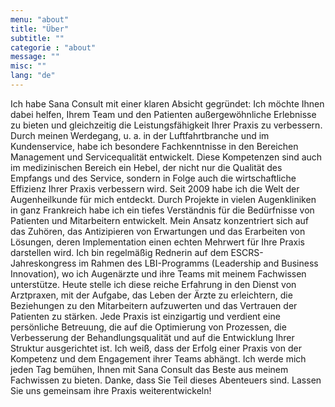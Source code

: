 ```yaml
---
menu: "about"
title: "Über"
subtitle: ""
categorie : "about"
message: ""
misc: ""
lang: "de"
---
```

Ich habe Sana Consult mit einer klaren Absicht gegründet: Ich möchte Ihnen dabei helfen, Ihrem Team und den Patienten außergewöhnliche Erlebnisse zu bieten und gleichzeitig die Leistungsfähigkeit Ihrer Praxis zu verbessern. Durch meinen Werdegang, u. a. in der Luftfahrtbranche und im Kundenservice, habe ich besondere Fachkenntnisse in den Bereichen Management und Servicequalität entwickelt. Diese Kompetenzen sind auch im medizinischen Bereich ein Hebel, der nicht nur die Qualität des Empfangs und des Service, sondern in Folge auch die wirtschaftliche Effizienz Ihrer Praxis verbessern wird. Seit 2009 habe ich die Welt der Augenheilkunde für mich entdeckt. Durch Projekte in vielen Augenkliniken in ganz Frankreich habe ich ein tiefes Verständnis für die Bedürfnisse von Patienten und Mitarbeitern entwickelt. Mein Ansatz konzentriert sich auf das Zuhören, das Antizipieren von Erwartungen und das Erarbeiten von Lösungen, deren Implementation einen echten Mehrwert für Ihre Praxis darstellen wird. Ich bin regelmäßig Rednerin auf dem ESCRS-Jahreskongress im Rahmen des LBI-Programms (Leadership and Business Innovation), wo ich Augenärzte und ihre Teams mit meinem Fachwissen unterstütze. Heute stelle ich diese reiche Erfahrung in den Dienst von Arztpraxen, mit der Aufgabe, das Leben der Ärzte zu erleichtern, die Beziehungen zu den Mitarbeitern aufzuwerten und das Vertrauen der Patienten zu stärken. Jede Praxis ist einzigartig und verdient eine persönliche Betreuung, die auf die Optimierung von Prozessen, die Verbesserung der Behandlungsqualität und auf die Entwicklung Ihrer Struktur ausgerichtet ist. Ich weiß, dass der Erfolg einer Praxis von der Kompetenz und dem Engagement ihrer Teams abhängt. Ich werde mich jeden Tag bemühen, Ihnen mit Sana Consult das Beste aus meinem Fachwissen zu bieten. Danke, dass Sie Teil dieses Abenteuers sind. Lassen Sie uns gemeinsam ihre Praxis weiterentwickeln!